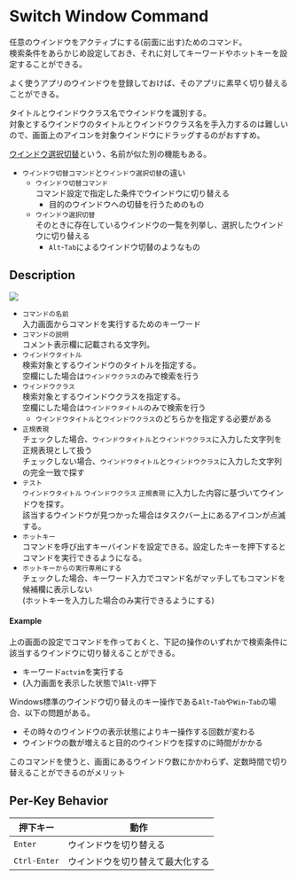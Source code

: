 # Switch Window Command

任意のウインドウをアクティブにする(前面に出す)ためのコマンド。  
検索条件をあらかじめ設定しておき、それに対してキーワードやホットキーを設定することができる。  

よく使うアプリのウインドウを登録しておけば、そのアプリに素早く切り替えることができる。

タイトルとウインドウクラス名でウインドウを識別する。  
対象とするウインドウのタイトルとウインドウクラス名を手入力するのは難しいので、画面上のアイコンを対象ウインドウにドラッグするのがおすすめ。

[ウインドウ選択切替](/adhoc-command/activate-window)という、名前が似た別の機能もある。

- `ウインドウ切替コマンド`と`ウインドウ選択切替`の違い  
  - `ウインドウ切替コマンド`  
コマンド設定で指定した条件でウインドウに切り替える
    - 目的のウインドウへの切替を行うためのもの
  - `ウインドウ選択切替`  
そのときに存在しているウインドウの一覧を列挙し、選択したウインドウに切り替える
    - `Alt`-`Tab`によるウインドウ切替のようなもの

## Description

![](../image/edit-windowactivatecommand.png)

- `コマンドの名前`  
入力画面からコマンドを実行するためのキーワード
- `コマンドの説明`  
コメント表示欄に記載される文字列。
- `ウインドウタイトル`  
検索対象とするウインドウのタイトルを指定する。  
空欄にした場合は`ウインドウクラス`のみで検索を行う
- `ウインドウクラス`  
検索対象とするウインドウクラスを指定する。  
空欄にした場合は`ウインドウタイトル`のみで検索を行う
  - `ウインドウタイトル`と`ウインドウクラス`のどちらかを指定する必要がある
- `正規表現`  
チェックした場合、`ウインドウタイトル`と`ウインドウクラス`に入力した文字列を正規表現として扱う  
チェックしない場合、`ウインドウタイトル`と`ウインドウクラス`に入力した文字列の完全一致で探す
- `テスト`  
`ウインドウタイトル` `ウインドウクラス` `正規表現` に入力した内容に基づいてウインドウを探す。  
該当するウインドウが見つかった場合はタスクバー上にあるアイコンが点滅する。
- `ホットキー`  
コマンドを呼び出すキーバインドを設定できる。設定したキーを押下するとコマンドを実行できるようになる。
- `ホットキーからの実行専用にする`  
チェックした場合、キーワード入力でコマンド名がマッチしてもコマンドを候補欄に表示しない  
(ホットキーを入力した場合のみ実行できるようにする)

#### Example

上の画面の設定でコマンドを作っておくと、下記の操作のいずれかで検索条件に該当するウインドウに切り替えることができる。  

- キーワード`actvim`を実行する
- (入力画面を表示した状態で)`Alt-V`押下

Windows標準のウインドウ切り替えのキー操作である`Alt`-`Tab`や`Win`-`Tab`の場合、以下の問題がある。

- その時々のウインドウの表示状態によりキー操作する回数が変わる
- ウインドウの数が増えると目的のウインドウを探すのに時間がかかる

このコマンドを使うと、画面にあるウインドウ数にかかわらず、定数時間で切り替えることができるのがメリット


## Per-Key Behavior

|押下キー|動作|
|--|--|
|`Enter`|ウインドウを切り替える|
|`Ctrl-Enter`|ウインドウを切り替えて最大化する|

